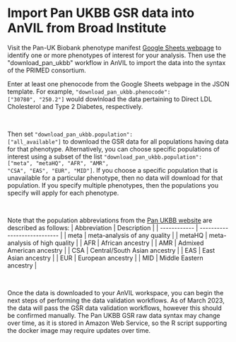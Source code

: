 # Import Pan UKBB GSR data into AnVIL from Broad Institute

Visit the Pan-UK Biobank phenotype manifest [Google Sheets webpage](https://docs.google.com/spreadsheets/d/1AeeADtT0U1AukliiNyiVzVRdLYPkTbruQSk38DeutU8/edit#gid=1450719288) to identify one or more phenotypes of interest for your analysis. Then use the "download_pan_ukbb" workflow in AnVIL to import the data into the syntax of the PRIMED consortium.

Enter at least one phenocode from the Google Sheets webpage in the JSON template. For example, <code>"download_pan_ukbb.phenocode": ["30780", "250.2"]</code> would dowlnload the data pertaining to Direct LDL Cholesterol and Type 2 Diabetes, respectively.

<br/>

Then set <code>"download_pan_ukbb.population": ["all_available"]</code> to download the GSR data for all populations having data for that phenotype. Alternatively, you can choose specific populations of interest using a subset of the list <code>"download_pan_ukbb.population": ["meta", "metaHQ", "AFR", "AMR", "CSA", "EAS", "EUR", "MID"]</code>. If you choose a specific population that is unavailable for a particular phenotype, then no data will download for that population. If you specify multiple phenotypes, then the populations you specify will apply for each phenotype.

<br/>

Note that the population abbreviations from the [Pan UKBB website](https://pan.ukbb.broadinstitute.org/docs/technical-overview) are described as follows:
| Abbreviation | Description                   |
| ------------ | ----------------------------  |
| meta         | meta-analysis of any quality  |
| metaHQ       | meta-analysis of high quality |
| AFR          | African ancestry              |
| AMR          | Admixed American ancestry     |
| CSA          | Central/South Asian ancestry  |
| EAS          | East Asian ancestry           |
| EUR          | European ancestry             |
| MID          | Middle Eastern ancestry       |

<br/>

Once the data is downloaded to your AnVIL workspace, you can begin the next steps of performing the data validation workflows. As of March 2023, the data will pass the GSR data validation workflows, however this should be confirmed manually. The Pan UKBB GSR raw data syntax may change over time, as it is stored in Amazon Web Service, so the R script supporting the docker image may require updates over time.
